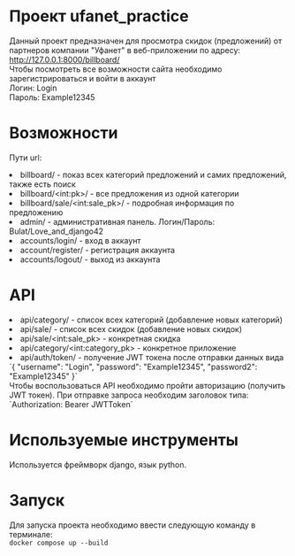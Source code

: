 Проект ufanet_practice
===========
Данный проект предназначен для просмотра скидок (предложений) от партнеров компании "Уфанет" в веб-приложении по адресу: http://127.0.0.1:8000/billboard/<br>
Чтобы посмотреть все возможности сайта необходимо зарегистрироваться и войти в аккаунт <br>
Логин: Login<br>
Пароль: Example12345<br>

Возможности
==
Пути url:
<li> billboard/ - показ всех категорий предложений и самих предложений, также есть поиск</li>
<li> billboard/&lt;int:pk&gt;/ - все предложения из одной категории </li>
<li> billboard/sale/&lt;int:sale_pk&gt;/ - подробная информация по предложению </li>
<li> admin/ - административная панель. Логин/Пароль: Bulat/Love_and_django42  </li>
<li> accounts/login/ - вход в аккаунт </li>
<li> account/register/ - регистрация аккаунта </li>
<li> accounts/logout/ - выход из аккаунта </li>



API
===
<li> api/category/ - список всех категорий (добавление новых категорий) </li>
<li> api/sale/ - список всех скидок (добавление новых скидок) </li>
<li> api/sale/&lt;int:sale_pk&gt - конкретная скидка </li>
<li> api/category/&lt;int:category_pk&gt - конкретное приложение </li>
<li> api/auth/token/ - получение JWT токена после отправки данных вида <br>
`{
    "username": "Login",
    "password": "Example12345",
    "password2": "Example12345"
}` </li>
Чтобы воспользоваться API необходимо пройти авторизацию (получить JWT токен). При отправке запроса необходим заголовок типа: <br>
`Authorization: Bearer JWTToken`

Используемые инструменты
===
Используется фреймворк django, язык python. <br>

Запуск
==
Для запуска проекта необходимо ввести следующую команду в терминале: <br>
`docker compose up --build`
